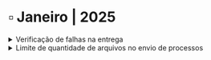 # ▫️ Janeiro | 2025



<details>

<summary>Verificação de falhas na entrega </summary>

O sistema passa a sinalizar os processos com falha de envio do processo e/ou código de segurança.

</details>

<details>

<summary>Limite de quantidade de arquivos no envio de processos</summary>

Implementado o limite máximo de 50 arquivos para upload de processos. Foi mantido o tamanho máximo de 35Mb por arquivo e o limite de 100Mb no total.

</details>
